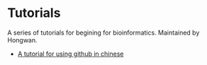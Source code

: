# Tutorials
A series of tutorials for begining for bioinformatics. Maintained by Hongwan. 

* [A tutorial for using github in chinese](http://hongwan.xyz/2018/12/06/%E4%B8%8A%E4%BC%A0%E4%BB%A3%E7%A0%81%E5%88%B0github/?nsukey=HM1FY2V7lze668kgPMB0J%2FhNd2Pq8EjnAKkvL%2F%2BdImouzvxh7hukl%2B298e%2Fn4Wu4ibQ4YfuvXF4SXaf99%2BUi1vafGc68zBW9DGnG3frcVls5XB%2FjQ6Al%2B%2Bulfm3tSad66bKsKxtifelN1Ainv%2BWoiDBcISOtKcRQlWxR%2FihcOwB2uK6d47T4Hx5%2Bd2RKHe4mf6ACRBiIzn7Lcha2rcEepQ%3D%3D)
